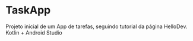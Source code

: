 # TaskApp
Projeto inicial de um App de tarefas, seguindo tutorial da página HelloDev. Kotlin + Android Studio
